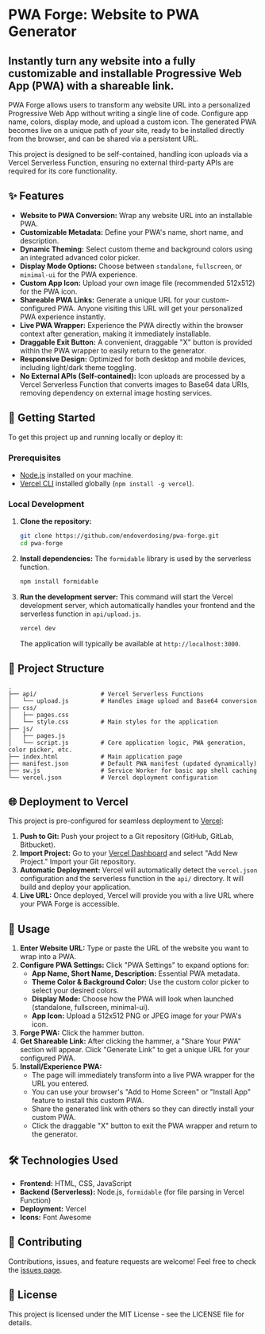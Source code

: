 # PWA Forge: Website to PWA Generator

## Instantly turn any website into a fully customizable and installable Progressive Web App (PWA) with a shareable link.

PWA Forge allows users to transform any website URL into a personalized Progressive Web App without writing a single line of code. Configure app name, colors, display mode, and upload a custom icon. The generated PWA becomes live on a unique path of *your* site, ready to be installed directly from the browser, and can be shared via a persistent URL.

This project is designed to be self-contained, handling icon uploads via a Vercel Serverless Function, ensuring no external third-party APIs are required for its core functionality.

## ✨ Features

*   **Website to PWA Conversion:** Wrap any website URL into an installable PWA.
*   **Customizable Metadata:** Define your PWA's name, short name, and description.
*   **Dynamic Theming:** Select custom theme and background colors using an integrated advanced color picker.
*   **Display Mode Options:** Choose between `standalone`, `fullscreen`, or `minimal-ui` for the PWA experience.
*   **Custom App Icon:** Upload your own image file (recommended 512x512) for the PWA icon.
*   **Shareable PWA Links:** Generate a unique URL for your custom-configured PWA. Anyone visiting this URL will get your personalized PWA experience instantly.
*   **Live PWA Wrapper:** Experience the PWA directly within the browser context after generation, making it immediately installable.
*   **Draggable Exit Button:** A convenient, draggable "X" button is provided within the PWA wrapper to easily return to the generator.
*   **Responsive Design:** Optimized for both desktop and mobile devices, including light/dark theme toggling.
*   **No External APIs (Self-contained):** Icon uploads are processed by a Vercel Serverless Function that converts images to Base64 data URIs, removing dependency on external image hosting services.

## 🚀 Getting Started

To get this project up and running locally or deploy it:

### Prerequisites

*   [Node.js](https://nodejs.org/) installed on your machine.
*   [Vercel CLI](https://vercel.com/docs/cli) installed globally (`npm install -g vercel`).

### Local Development

1.  **Clone the repository:**
    ```bash
    git clone https://github.com/endoverdosing/pwa-forge.git
    cd pwa-forge
    ```

2.  **Install dependencies:**
    The `formidable` library is used by the serverless function.
    ```bash
    npm install formidable
    ```

3.  **Run the development server:**
    This command will start the Vercel development server, which automatically handles your frontend and the serverless function in `api/upload.js`.
    ```bash
    vercel dev
    ```
    The application will typically be available at `http://localhost:3000`.

## 📂 Project Structure

```
.
├── api/                  # Vercel Serverless Functions
│   └── upload.js         # Handles image upload and Base64 conversion
├── css/
│   ├── pages.css
│   └── style.css         # Main styles for the application
├── js/
│   ├── pages.js
│   └── script.js         # Core application logic, PWA generation, color picker, etc.
├── index.html            # Main application page
├── manifest.json         # Default PWA manifest (updated dynamically)
├── sw.js                 # Service Worker for basic app shell caching
└── vercel.json           # Vercel deployment configuration
```

## 🌐 Deployment to Vercel

This project is pre-configured for seamless deployment to [Vercel](https://vercel.com/):

1.  **Push to Git:** Push your project to a Git repository (GitHub, GitLab, Bitbucket).
2.  **Import Project:** Go to your [Vercel Dashboard](https://vercel.com/dashboard) and select "Add New Project." Import your Git repository.
3.  **Automatic Deployment:** Vercel will automatically detect the `vercel.json` configuration and the serverless function in the `api/` directory. It will build and deploy your application.
4.  **Live URL:** Once deployed, Vercel will provide you with a live URL where your PWA Forge is accessible.

## 📝 Usage

1.  **Enter Website URL:** Type or paste the URL of the website you want to wrap into a PWA.
2.  **Configure PWA Settings:** Click "PWA Settings" to expand options for:
    *   **App Name, Short Name, Description:** Essential PWA metadata.
    *   **Theme Color & Background Color:** Use the custom color picker to select your desired colors.
    *   **Display Mode:** Choose how the PWA will look when launched (standalone, fullscreen, minimal-ui).
    *   **App Icon:** Upload a 512x512 PNG or JPEG image for your PWA's icon.
3.  **Forge PWA:** Click the hammer button.
4.  **Get Shareable Link:** After clicking the hammer, a "Share Your PWA" section will appear. Click "Generate Link" to get a unique URL for your configured PWA.
5.  **Install/Experience PWA:**
    *   The page will immediately transform into a live PWA wrapper for the URL you entered.
    *   You can use your browser's "Add to Home Screen" or "Install App" feature to install this custom PWA.
    *   Share the generated link with others so they can directly install your custom PWA.
    *   Click the draggable "X" button to exit the PWA wrapper and return to the generator.

## 🛠️ Technologies Used

*   **Frontend:** HTML, CSS, JavaScript
*   **Backend (Serverless):** Node.js, `formidable` (for file parsing in Vercel Function)
*   **Deployment:** Vercel
*   **Icons:** Font Awesome

## 🤝 Contributing

Contributions, issues, and feature requests are welcome! Feel free to check the [issues page](https://github.com/endoverdosing/pwa-forge/issues).

## 📄 License

This project is licensed under the MIT License - see the LICENSE file for details.